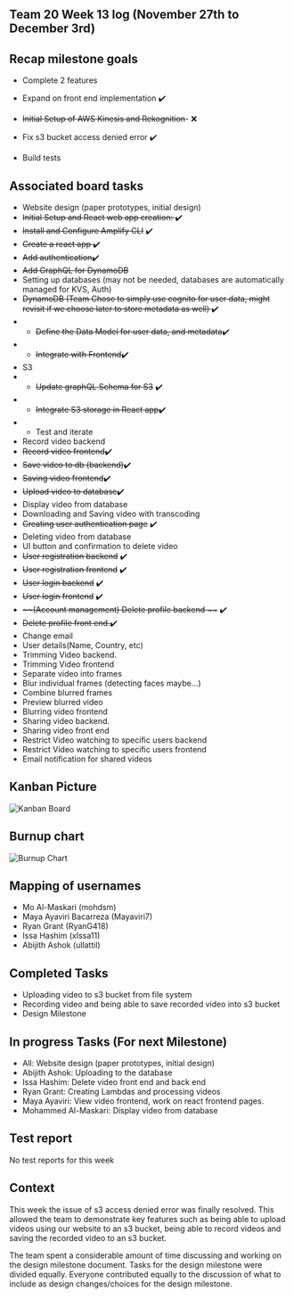 ## Team 20 Week 13 log (November 27th to December 3rd)
## Recap milestone goals
- Complete 2 features 
- Expand on front end implementation ✔️
- <s>~~Initial Setup of AWS Kinesis and Rekognition~~</s>- ❌

- Fix s3 bucket access denied error ✔️
- Build tests

  
## Associated board tasks 
- Website design (paper prototypes, initial design)
- <s>Initial Setup and React web app creation: </s> ✔️
- <s>~~Install and Configure Amplify CLI~~</s> ✔️
- <s>~~Create a react app~~ </s>✔️
- <s>~~Add authentication~~</s>✔️
- <s>~~Add GraphQL for DynamoDB~~</s>
- Setting up databases (may not be needed, databases are automatically managed for KVS, Auth)
- <s>~~DynamoDB~~ (Team Chose to simply use cognito for user data, might revisit if we choose later to store metadata as well) </s> ✔️
- - <s>~~Define the Data Model for user data, and~~ metadata</s>✔️
- - <s>~~Integrate with Frontend~~</s>✔️
- S3
- - <s>~~Update graphQL Schema for S3~~</s> ✔️
- - <s>~~Integrate S3 storage in React app~~</s>✔️
- - Test and iterate
- Record video backend
- <s>~~Record video frontend~~</s>✔️
- <s>~~Save video to db (backend)~~</s>✔️
- <s>~~Saving video frontend~~</s>✔️
- <s>~~Upload video to database~~</s>✔️
- Display video from database
- Downloading and Saving video with transcoding
- <s>~~Creating user authentication page~~</s> ✔️
- Deleting video from database
- UI button and confirmation to delete video
- <s>~~User registration backend~~</s> ✔️
- <s>~~User registration frontend~~</s> ✔️
- <s>~~User login backend~~</s> ✔️
- <s>~~User login frontend~~</s> ✔️
- <s>~~(Account management) Delete profile backend ~~</s> ✔️
- <s>~~Delete profile front end.~~</s>✔️
- Change email 
- User details(Name, Country, etc)
- Trimming Video backend.
- Trimming Video frontend
- Separate video into frames
- Blur individual frames (detecting faces maybe…)
- Combine blurred frames
- Preview blurred video
- Blurring video frontend
- Sharing video backend.
- Sharing video front end
- Restrict Video watching to specific users backend
- Restrict Video watching to specific users frontend
- Email notification for shared videos

## Kanban Picture

![Kanban Board](https://i.imgur.com/9kP63fR.png)

## Burnup chart
![Burnup Chart](https://i.imgur.com/1ic8dPy.png)

## Mapping of usernames 
- Mo Al-Maskari (mohdsm)
- Maya Ayaviri Bacarreza (Mayaviri7)
- Ryan Grant (RyanG418)
- Issa Hashim (xIssa11)
- Abijith Ashok (ullattil)

## Completed Tasks
- Uploading video to s3 bucket from file system 
- Recording video and being able to save recorded video into s3 bucket
- Design Milestone

## In progress Tasks (For next Milestone)
* All: Website design (paper prototypes, initial design) 
* Abijith Ashok: Uploading to the database 
* Issa Hashim: Delete video front end and back end 
* Ryan Grant: Creating Lambdas and processing videos 
* Maya Ayaviri: View video frontend, work on react frontend pages. 
* Mohammed Al-Maskari: Display video from database
  
## Test report
No test reports for this week

## Context
This week the issue of s3 access denied error was finally resolved. 
This allowed the team to demonstrate key features such as being able to upload videos using our website to an s3 bucket, being able to record videos and saving the recorded video to an s3 bucket.

The team spent a considerable amount of time discussing and working on the design milestone document. Tasks for the design milestone were divided equally. Everyone contributed equally to the discussion of what to include as design changes/choices for the design milestone.
